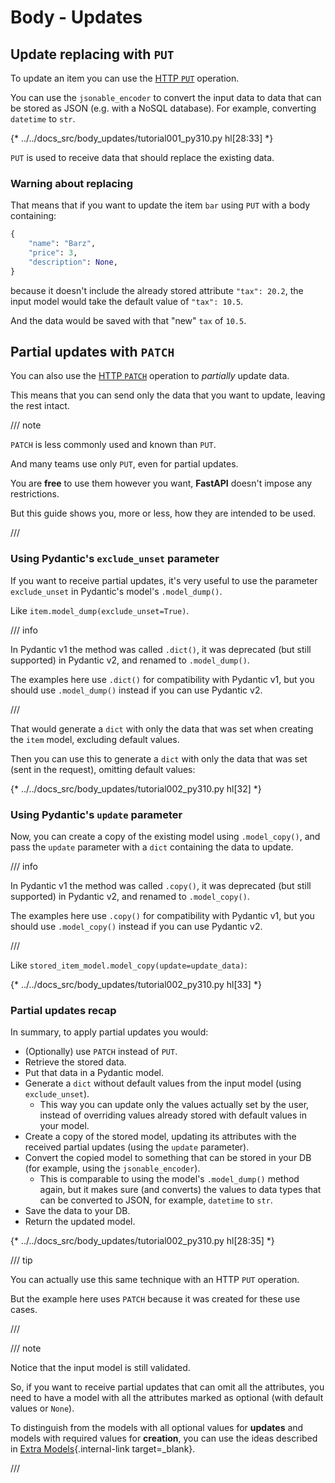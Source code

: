 # Body - Updates

## Update replacing with `PUT`

To update an item you can use the <a href="https://developer.mozilla.org/en-US/docs/Web/HTTP/Methods/PUT" class="external-link" target="_blank">HTTP `PUT`</a> operation.

You can use the `jsonable_encoder` to convert the input data to data that can be stored as JSON (e.g. with a NoSQL database). For example, converting `datetime` to `str`.

{* ../../docs_src/body_updates/tutorial001_py310.py hl[28:33] *}

`PUT` is used to receive data that should replace the existing data.

### Warning about replacing

That means that if you want to update the item `bar` using `PUT` with a body containing:

```Python
{
    "name": "Barz",
    "price": 3,
    "description": None,
}
```

because it doesn't include the already stored attribute `"tax": 20.2`, the input model would take the default value of `"tax": 10.5`.

And the data would be saved with that "new" `tax` of `10.5`.

## Partial updates with `PATCH`

You can also use the <a href="https://developer.mozilla.org/en-US/docs/Web/HTTP/Methods/PATCH" class="external-link" target="_blank">HTTP `PATCH`</a> operation to *partially* update data.

This means that you can send only the data that you want to update, leaving the rest intact.

/// note

`PATCH` is less commonly used and known than `PUT`.

And many teams use only `PUT`, even for partial updates.

You are **free** to use them however you want, **FastAPI** doesn't impose any restrictions.

But this guide shows you, more or less, how they are intended to be used.

///

### Using Pydantic's `exclude_unset` parameter

If you want to receive partial updates, it's very useful to use the parameter `exclude_unset` in Pydantic's model's `.model_dump()`.

Like `item.model_dump(exclude_unset=True)`.

/// info

In Pydantic v1 the method was called `.dict()`, it was deprecated (but still supported) in Pydantic v2, and renamed to `.model_dump()`.

The examples here use `.dict()` for compatibility with Pydantic v1, but you should use `.model_dump()` instead if you can use Pydantic v2.

///

That would generate a `dict` with only the data that was set when creating the `item` model, excluding default values.

Then you can use this to generate a `dict` with only the data that was set (sent in the request), omitting default values:

{* ../../docs_src/body_updates/tutorial002_py310.py hl[32] *}

### Using Pydantic's `update` parameter

Now, you can create a copy of the existing model using `.model_copy()`, and pass the `update` parameter with a `dict` containing the data to update.

/// info

In Pydantic v1 the method was called `.copy()`, it was deprecated (but still supported) in Pydantic v2, and renamed to `.model_copy()`.

The examples here use `.copy()` for compatibility with Pydantic v1, but you should use `.model_copy()` instead if you can use Pydantic v2.

///

Like `stored_item_model.model_copy(update=update_data)`:

{* ../../docs_src/body_updates/tutorial002_py310.py hl[33] *}

### Partial updates recap

In summary, to apply partial updates you would:

* (Optionally) use `PATCH` instead of `PUT`.
* Retrieve the stored data.
* Put that data in a Pydantic model.
* Generate a `dict` without default values from the input model (using `exclude_unset`).
    * This way you can update only the values actually set by the user, instead of overriding values already stored with default values in your model.
* Create a copy of the stored model, updating its attributes with the received partial updates (using the `update` parameter).
* Convert the copied model to something that can be stored in your DB (for example, using the `jsonable_encoder`).
    * This is comparable to using the model's `.model_dump()` method again, but it makes sure (and converts) the values to data types that can be converted to JSON, for example, `datetime` to `str`.
* Save the data to your DB.
* Return the updated model.

{* ../../docs_src/body_updates/tutorial002_py310.py hl[28:35] *}

/// tip

You can actually use this same technique with an HTTP `PUT` operation.

But the example here uses `PATCH` because it was created for these use cases.

///

/// note

Notice that the input model is still validated.

So, if you want to receive partial updates that can omit all the attributes, you need to have a model with all the attributes marked as optional (with default values or `None`).

To distinguish from the models with all optional values for **updates** and models with required values for **creation**, you can use the ideas described in [Extra Models](extra-models.md){.internal-link target=_blank}.

///
